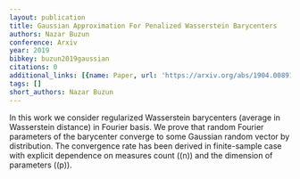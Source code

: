 ```yaml
---
layout: publication
title: Gaussian Approximation For Penalized Wasserstein Barycenters
authors: Nazar Buzun
conference: Arxiv
year: 2019
bibkey: buzun2019gaussian
citations: 0
additional_links: [{name: Paper, url: 'https://arxiv.org/abs/1904.00891'}]
tags: []
short_authors: Nazar Buzun
---
```

In this work we consider regularized Wasserstein barycenters (average in
Wasserstein distance) in Fourier basis. We prove that random Fourier parameters
of the barycenter converge to some Gaussian random vector by distribution. The
convergence rate has been derived in finite-sample case with explicit
dependence on measures count (\(n\)) and the dimension of parameters (\(p\)).